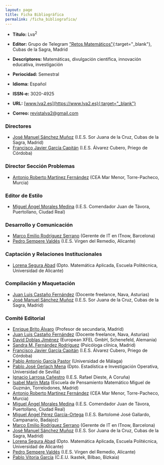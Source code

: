 ```yaml
---
layout: page
title: Ficha Bibliográfica
permalink: /ficha_bibliografica/
---
```


* **Título:** Lva<sup>2</sup>

* **Editor:** Grupo de Telegram ["Retos Matemáticos"](https://t.me/Retos_Matematicos){:target="_blank"}, Cubas de la Sagra, Madrid

* **Descriptores:** Matemáticas, divulgación científica, innovación educativa, investigación

* **Periocidad:** Semestral

* **Idioma:** Español

* **ISSN-e:** 3020-4925

* **URL:** [www.lva2.es](https://www.lva2.es){:target="_blank"}
  
* **Correo:** [revistalva2@gmail.com](mailto:revistalva2@gmail.com)

### Directores

- [José Manuel Sánchez Muñoz](mailto:jose.sm@educa.madrid.org) (I.E.S. Sor Juana de la Cruz, Cubas de la Sagra, Madrid)
- [Francisco Javier García Capitán](mailto:garciacapitan@gmail.com) (I.E.S. Álvarez Cubero, Priego de Córdoba)

### Director Sección Problemas

 - [Antonio Roberto Martínez Fernández](mailto:antoniorobert.martinez@murciaeduca.es) (CEA Mar Menor, Torre-Pacheco, Murcia)

### Editor de Estilo

- [Miguel Ángel Morales Medina](mailto:gaussianos@gmail.com) (I.E.S. Comendador Juan de Távora, Puertollano, Ciudad Real)

### Desarrollo y Comunicación

- [Marco Emilio Rodríguez Serrano](mailto:mrodrise@gmail.com) (Gerente de IT en ITnow, Barcelona)
- [Pedro Sempere Valdés](mailto:pedrosemperevaldes@gmail.com) (I.E.S. Virgen del Remedio, Alicante)

### Captación y Relaciones Institucionales

- [Lorena Segura Abad](mailto:lorena.segura@ua.es) (Dpto. Matemática Aplicada, Escuela Politécnica, Universidad de Alicante)

### Compilación y Maquetación

- [Juan Luis Castaño Fernández](mailto:juanlcast@gmail.com) (Docente freelance, Nava, Asturias)
- [José Manuel Sánchez Muñoz](mailto:jose.sm@educa.madrid.org) (I.E.S. Sor Juana de la Cruz, Cubas de la Sagra, Madrid)

### Comité Editorial

- [Enrique Brito Álvaro](mailto:enrique@brito.es) (Profesor de secundaria, Madrid)
- [Juan Luis Castaño Fernández](mailto:juanlcast@gmail.com) (Docente freelance, Nava, Asturias)
- [David Doblas Jiménez](mailto:david.doblas-jimenez@xfel.eu) (European XFEL GmbH, Schenefeld, Alemania)
- [Sandra M. Fernández Rodríguez](mailto:sdrafez@gmail.com) (Psicóloga clínica, Madrid)
- [Francisco Javier García Capitán](mailto:garciacapitan@gmail.com) (I.E.S. Álvarez Cubero, Priego de Córdoba)
- [Pablo Antonio García Pastor](mailto:iraze.pgp@gmail.com) (Universidad de Málaga)
- [Pablo José Gerlach Mena](mailto:gerlach@us.es) (Dpto. Estadística e Investigación Operativa, Universidad de Sevilla)
- [Ignacio Larrosa Cañestro](mailto:ilarrosa@mundo-r.com) (I.E.S. Rafael Dieste, A Coruña)
- [Isabel Marín Mata](mailto:isamarin77@hotmail.com) (Escuela de Pensamiento Matemático Miguel de Guzmán, Torrelodones, Madrid)
- [Antonio Roberto Martínez Fernández](mailto:antoniorobert.martinez@murciaeduca.es) (CEA Mar Menor, Torre-Pacheco, Murcia)
- [Miguel Ángel Morales Medina](mailto:gaussianos@gmail.com) (I.E.S. Comendador Juan de Távora, Puertollano, Ciudad Real)
- [Miguel Ángel Pérez García-Ortega](mailto:mianpgo@gmail.com) (I.E.S. Bartolomé José Gallardo, Campanario, Badajoz)
- [Marco Emilio Rodríguez Serrano](mailto:mrodrise@gmail.com) (Gerente de IT en ITnow, Barcelona)
- [José Manuel Sánchez Muñoz](mailto:jose.sm@educa.madrid.org) (I.E.S. Sor Juana de la Cruz, Cubas de la Sagra, Madrid)
- [Lorena Segura Abad](mailto:lorena.segura@ua.es) (Dpto. Matemática Aplicada, Escuela Politécnica, Universidad de Alicante)
- [Pedro Sempere Valdés](mailto:pedrosemperevaldes@gmail.com) (I.E.S. Virgen del Remedio, Alicante)
- [Pablo Vitoria García](mailto:pvitoria@gmail.com) (C.E.U. Ikastek, Bilbao, Bizkaia)
